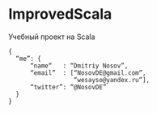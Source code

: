 ImprovedScala
=============

Учебный проект на Scala


    {
      “me”: {
          “name“   : “Dmitriy Nosov”,
          “email”  : [“NosovDE@gmail.com”,
                      “wesayso@yandex.ru”],
          “twitter”: “@NosovDE”
      }
    }
